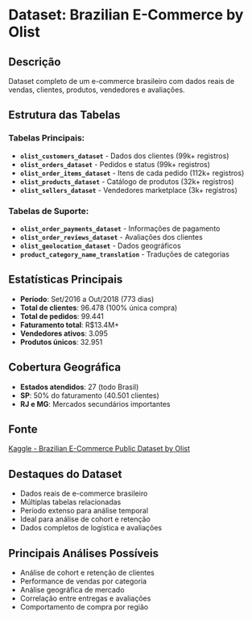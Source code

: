 # Dataset: Brazilian E-Commerce by Olist

## Descrição
Dataset completo de um e-commerce brasileiro com dados reais de vendas, clientes, produtos, vendedores e avaliações.

## Estrutura das Tabelas

### Tabelas Principais:
- **`olist_customers_dataset`** - Dados dos clientes (99k+ registros)
- **`olist_orders_dataset`** - Pedidos e status (99k+ registros)
- **`olist_order_items_dataset`** - Itens de cada pedido (112k+ registros)
- **`olist_products_dataset`** - Catálogo de produtos (32k+ registros)
- **`olist_sellers_dataset`** - Vendedores marketplace (3k+ registros)

### Tabelas de Suporte:
- **`olist_order_payments_dataset`** - Informações de pagamento
- **`olist_order_reviews_dataset`** - Avaliações dos clientes
- **`olist_geolocation_dataset`** - Dados geográficos
- **`product_category_name_translation`** - Traduções de categorias

## Estatísticas Principais
- **Período**: Set/2016 a Out/2018 (773 dias)
- **Total de clientes**: 96.478 (100% única compra)
- **Total de pedidos**: 99.441
- **Faturamento total**: R$13.4M+
- **Vendedores ativos**: 3.095
- **Produtos únicos**: 32.951

## Cobertura Geográfica
- **Estados atendidos**: 27 (todo Brasil)
- **SP**: 50% do faturamento (40.501 clientes)
- **RJ e MG**: Mercados secundários importantes

## Fonte
[Kaggle - Brazilian E-Commerce Public Dataset by Olist](https://www.kaggle.com/datasets/olistbr/brazilian-ecommerce)

## Destaques do Dataset
- Dados reais de e-commerce brasileiro
- Múltiplas tabelas relacionadas
- Período extenso para análise temporal
- Ideal para análise de cohort e retenção
- Dados completos de logística e avaliações

## Principais Análises Possíveis
- Análise de cohort e retenção de clientes
- Performance de vendas por categoria
- Análise geográfica de mercado
- Correlação entre entregas e avaliações
- Comportamento de compra por região
